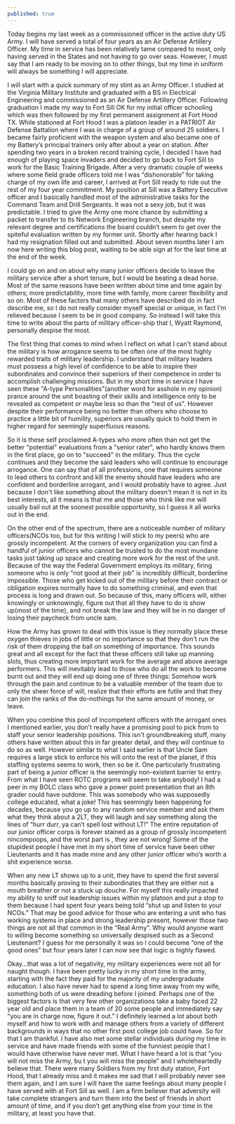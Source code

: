 ```yaml
---
published: true
---
```

Today begins my last week as a commissioned officer in the active duty US Army. I will have served a total of four years as an Air Defense Artillery Officer. My time in service has been relatively tame compared to most, only having served in the States and not having to go over seas. However, I must say that I am ready to be moving on to other things, but my time in uniform will always be something I will appreciate.

I will start with a quick summary of my stint as an Army Officer. I studied at the Virginia Military Institute and graduated with a BS in Electrical Engineering and commissioned as an Air Defense Artillery Officer. Following graduation I made my way to Fort Sill OK for my initial officer schooling which was then followed by my first permanent assignment at Fort Hood TX. While stationed at Fort Hood I was a platoon leader in a PATRIOT Air Defense Battalion where I was in charge of a group of around 25 soldiers. I became fairly proficient with the weapon system and also became one of my Battery’s principal trainers only after about a year on station. After spending two years in a broken record training cycle, I decided I have had enough of playing space invaders and decided to go back to Fort Sill to work for the Basic Training Brigade. After a very dramatic couple of weeks where some field grade officers told me I was “dishonorable” for taking charge of my own life and career, I arrived at Fort Sill ready to ride out the rest of my four year commitment. My position at Sill was a Battery Executive officer and I basically handled most of the administrative tasks for the Command Team and Drill Sergeants. It was not a sexy job, but it was predictable. I tried to give the Army one more chance by submitting a packet to transfer to its Network Engineering branch, but despite my relevant degree and certifications the board couldn’t seem to get over the spiteful evaluation written by my former unit. Shortly after hearing back I had my resignation filled out and submitted. About seven months later I am now here writing this blog post, waiting to be able sign at for the last time at the end of the week.

I could go on and on about why many junior officers decide to leave the military service after a short tenure, but I would be beating a dead horse. Most of the same reasons have been written about time and time again by others; more predictability, more time with family, more career flexibility and so on. Most of these factors that many others have described do in fact describe me, so I do not really consider myself special or unique, in fact I'm relieved because I seem to be in good company. So instead I will take this time to write about the parts of military officer-ship that I, Wyatt Raymond, personally despise the most. 

The first thing that comes to mind when I reflect on what I can't stand about the military is how arrogance seems to be often one of the most highly rewarded traits of military leadership. I understand that military leaders must possess a high level of confidence to be able to inspire their subordinates and convince their superiors of their competence in order to accomplish challenging missions. But in my short time in service I have seen these "A-type Personalities"(another word for asshole in my opinion) prance around the unit boasting of their skills and intelligence only to be revealed as competent or maybe less so than the "rest of us". However despite their performance being no better than others who choose to practice a little bit of humility, superiors are usually quick to hold them in higher regard for seemingly superfluous reasons. 

So it is these self proclaimed A-types who more often than not get the better "potential" evaluations from a "senior rater", who hardly knows them in the first place, go on to "succeed" in the military. Thus the cycle continues and they become the said leaders who will continue to encourage arrogance. One can say that of all professions, one that requires someone to lead others to confront and kill the enemy should have leaders who are confident and borderline arrogant, and I would probably have to agree. Just because I don't like something about the military doesn't mean it is not in its best interests, all it means is that me and those who think like me will usually bail out at the soonest possible opportunity, so I guess it all works out in the end.

On the other end of the spectrum, there are a noticeable number of military officers(NCOs too, but for this writing I will stick to my peers) who are grossly incompetent. At the corners of every organization you can find a handful of junior officers who cannot be trusted to do the most mundane tasks just taking up space and creating more work for the rest of the unit. Because of the way the Federal Government employs its military, firing someone who is only "not good at their job" is incredibly difficult, borderline impossible. Those who get kicked out of the military before their contract or obligation expires normally have to do something criminal, and even that process is long and drawn out. So because of this, many officers will, either knowingly or unknowingly, figure out that all they have to do is show up(most of the time), and not break the law and they will be in no danger of losing their paycheck from uncle sam. 

How the Army has grown to deal with this issue is they normally place these oxygen thieves in jobs of little or no importance so that they don't run the risk of them dropping the ball on something of importance. This sounds great and all except for the fact that these officers still take up manning slots, thus creating more important work for the average and above average performers. This will inevitably lead to those who do all the work to become burnt out and they will end up doing one of three things: Somehow work through the pain and continue to be a valuable member of the team due to only the sheer force of will, realize that their efforts are futile and that they can join the ranks of the do-nothings for the same amount of money, or leave. 

When you combine this pool of incompetent officers with the arrogant ones I mentioned earlier, you don't really have a promising pool to pick from to staff your senior leadership positions. This isn't groundbreaking stuff, many others have written about this in far greater detail, and they will continue to do so as well. However similar to what I said earlier is that Uncle Sam requires a large stick to enforce his will onto the rest of the planet, if this staffing systems seems to work, then so be it.
One particularly frustrating part of being a junior officer is the seemingly non-existent barrier to entry. From what I have seen ROTC programs will seem to take anybody! I had a peer in my BOLC class who gave a power point presentation that an 8th grader could have outdone. This was somebody who was supposedly college educated, what a joke! This has seemingly been happening for decades, because you go up to any random service member and ask them what they think about a 2LT, they will laugh and say something along the lines of “hurr durr, ya can’t spell lost without LT!” The entire reputation of our junior officer corps is forever stained as a group of grossly incompetent nincompoops, and the worst part is , they are not wrong! Some of the stupidest people I have met in my short time of service have been other Lieutenants and it has made mine and any other junior officer who’s worth a shit experience worse. 

When any new LT shows up to a unit, they have to spend the first several months basically proving to their subordinates that they are either not a mouth breather or not a stuck up douche. For myself this really impacted my ability to sniff out leadership issues within my platoon and put a stop to them because I had spent four years being told “shut up and listen to your NCOs.” That may be good advice for those who are entering a unit who has working systems in place and strong leadership present, however those two things are not all that common in the “Real Army”. Why would anyone want to willing become something so universally despised such as a Second Lieutenant? I guess for me personally it was so I could become “one of the good ones” but four years later I can now see that logic is highly flawed.

Okay...that was a lot of negativity, my military experiences were not all for naught though. I have been pretty lucky in my short time in the army, starting with the fact they paid for the majority of my undergraduate education. I also have never had to spend a long time away from my wife, something both of us were dreading before I joined. Perhaps one of the biggest factors is that very few other organizations take a baby faced 22 year old and place them in a team of 20 some people and immediately say “you are in charge now, figure it out.” I definitely learned a lot about both myself and how to work with and manage others from a variety of different backgrounds in ways that no other first post college job could have. So for that I am thankful. I have also met some stellar individuals during my time in service and have made friends with some of the funniest people that I would have otherwise have never met. What I have heard a lot is that “you will not miss the Army, bu t you will miss the people” and I wholeheartedly believe that. There were many Soldiers from my first duty station, Fort Hood, that I already miss and it makes me sad that I will probably never see them again, and I am sure I will have the same feelings about many people I have served with at Fort Sill as well. I am a firm believer that adversity will take complete strangers and turn them into the best of friends in short amount of time, and if you don’t get anything else from your time in the military, at least you have that.
